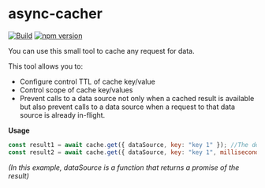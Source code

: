 # async-cacher

[![Build](https://travis-ci.org/stewie1570/async-cacher.svg)](https://travis-ci.org/stewie1570/async-cacher)
[![npm version](https://badge.fury.io/js/async-cacher.svg)](https://badge.fury.io/js/async-cacher)

You can use this small tool to cache any request for data.

This tool allows you to:
 - Configure control TTL of cache key/value 
 - Control scope of cache key/values
 - Prevent calls to a data source not only when a cached result is available but also prevent calls to a data source when a request to that data source is already in-flight.

 **Usage**
 
```jsx
const result1 = await cache.get({ dataSource, key: "key 1" }); //The default TTL is 1 minute
const result2 = await cache.get({ dataSource, key: "key 1", millisecondsToLive: 1000 })
```

*(In this example, dataSource is a function that returns a promise of the result)*
